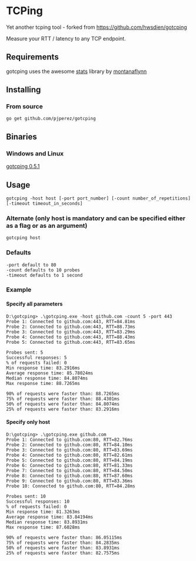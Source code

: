 # TCPing
Yet another tcping tool - forked from https://github.com/hwsdien/gotcping

Measure your RTT / latency to any TCP endpoint.

## Requirements

gotcping uses the awesome [stats](https://github.com/montanaflynn/stats)  library by [montanaflynn](https://github.com/montanaflynn) 

## Installing
### From source

    go get github.com/pjperez/gotcping

## Binaries

### Windows and Linux

[gotcping 0.5.1](https://github.com/pjperez/gotcping/releases/tag/0.5.1)

## Usage

    gotcping -host host [-port port_number] [-count number_of_repetitions] [-timeout timeout_in_seconds]

### Alternate (only host is mandatory and can be specified either as a flag or as an argument)

    gotcping host

### Defaults

    -port default to 80
    -count defaults to 10 probes
    -timeout defaults to 1 second

### Example

#### Specify all parameters

    D:\gotcping> .\gotcping.exe -host github.com -count 5 -port 443
    Probe 1: Connected to github.com:443, RTT=84.81ms
    Probe 2: Connected to github.com:443, RTT=88.73ms
    Probe 3: Connected to github.com:443, RTT=83.29ms
    Probe 4: Connected to github.com:443, RTT=88.43ms
    Probe 5: Connected to github.com:443, RTT=83.65ms

    Probes sent: 5
    Successful responses: 5
    % of requests failed: 0
    Min response time: 83.2916ms
    Average response time: 85.78024ms
    Median response time: 84.8074ms
    Max response time: 88.7265ms

    90% of requests were faster than: 88.7265ms
    75% of requests were faster than: 88.4301ms
    50% of requests were faster than: 84.8074ms
    25% of requests were faster than: 83.2916ms

#### Specify only host

    D:\gotcping> .\gotcping.exe github.com
    Probe 1: Connected to github.com:80, RTT=82.76ms
    Probe 2: Connected to github.com:80, RTT=84.10ms
    Probe 3: Connected to github.com:80, RTT=83.69ms
    Probe 4: Connected to github.com:80, RTT=82.61ms
    Probe 5: Connected to github.com:80, RTT=84.19ms
    Probe 6: Connected to github.com:80, RTT=81.33ms
    Probe 7: Connected to github.com:80, RTT=84.50ms
    Probe 8: Connected to github.com:80, RTT=87.60ms
    Probe 9: Connected to github.com:80, RTT=83.36ms
    Probe 10: Connected to github.com:80, RTT=84.28ms

    Probes sent: 10
    Successful responses: 10
    % of requests failed: 0
    Min response time: 81.3263ms
    Average response time: 83.84194ms
    Median response time: 83.8931ms
    Max response time: 87.6028ms

    90% of requests were faster than: 86.05115ms
    75% of requests were faster than: 84.2835ms
    50% of requests were faster than: 83.8931ms
    25% of requests were faster than: 82.7575ms